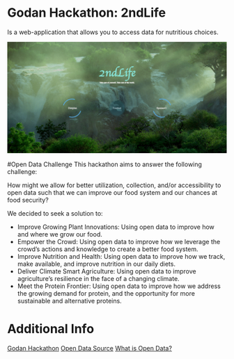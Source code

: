 # Godan Hackathon: 2ndLife
Is a web-application that allows you to access data for nutritious choices.

![img](projectImage.png)

#Open Data Challenge
This hackathon aims to answer the following challenge:

How might we allow for better utilization, collection, and/or accessibility to open data such that we can improve our food system and our chances at food security?

We decided to seek a solution to:

- Improve Growing Plant Innovations: Using open data to improve how and where we grow our food.
- Empower the Crowd: Using open data to improve how we leverage the crowd’s actions and knowledge to create a better food system.
- Improve Nutrition and Health: Using open data to improve how we track, make available, and improve nutrition in our daily diets.
- Deliver Climate Smart Agriculture: Using open data to improve agriculture’s resilience in the face of a changing climate.
- Meet the Protein Frontier: Using open data to improve how we address the growing demand for protein, and the opportunity for more sustainable and alternative proteins.

# Additional Info
[Godan Hackathon](http://www.godan.info/pages/odc/open-data-hackathon)
[Open Data Source](http://www.godan.info/pages/odc/open-data)
[What is Open Data?](https://data.blog.gov.uk/2013/11/04/a-simple-intro-to-open-data/)
